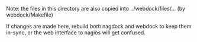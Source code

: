 
Note: the files in this directory are also copied into ../webdock/files/...
(by webdock/Makefile)

If changes are made here, rebuild *both* nagdock and webdock to keep them
in-sync, or the web interface to nagios will get confused.
